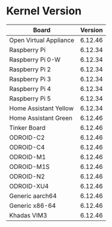 
# Kernel Version

| Board | Version |
|-------|---------|
| Open Virtual Appliance | 6.12.46 |
| Raspberry Pi | 6.12.34 |
| Raspberry Pi 0-W | 6.12.34 |
| Raspberry Pi 2 | 6.12.34 |
| Raspberry Pi 3 | 6.12.34 |
| Raspberry Pi 4 | 6.12.34 |
| Raspberry Pi 5 | 6.12.34 |
| Home Assistant Yellow | 6.12.34 |
| Home Assistant Green | 6.12.46 |
| Tinker Board | 6.12.46 |
| ODROID-C2 | 6.12.46 |
| ODROID-C4 | 6.12.46 |
| ODROID-M1 | 6.12.46 |
| ODROID-M1S | 6.12.46 |
| ODROID-N2 | 6.12.46 |
| ODROID-XU4 | 6.12.46 |
| Generic aarch64 | 6.12.46 |
| Generic x86-64 | 6.12.46 |
| Khadas VIM3 | 6.12.46 |
